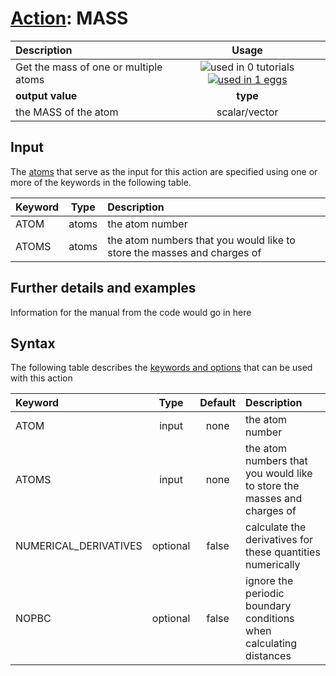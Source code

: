 # [Action](actions.md): MASS

| Description    | Usage |
|:--------|:--------:|
| Get the mass of one or multiple atoms | ![used in 0 tutorials](https://img.shields.io/badge/tutorials-0-red.svg)[![used in 1 eggs](https://img.shields.io/badge/nest-1-green.svg)](https://www.plumed-nest.org/browse.html?search=MASS)|
 | **output value** | **type** |
| the MASS of the atom | scalar/vector |

## Input

The [atoms](specifying_atoms.html) that serve as the input for this action are specified using one or more of the keywords in the following table.

| Keyword |  Type | Description |
|:--------|:------:|:-----------|
| ATOM | atoms | the atom number |
| ATOMS | atoms | the atom numbers that you would like to store the masses and charges of |


## Further details and examples 
Information for the manual from the code would go in here 
## Syntax 
The following table describes the [keywords and options](parsing.md) that can be used with this action 

| Keyword | Type | Default | Description |
|:-------|:----:|:-------:|:-----------|
| ATOM | input | none | the atom number |
| ATOMS | input | none | the atom numbers that you would like to store the masses and charges of |
| NUMERICAL_DERIVATIVES | optional | false |  calculate the derivatives for these quantities numerically |
| NOPBC | optional | false |  ignore the periodic boundary conditions when calculating distances |
